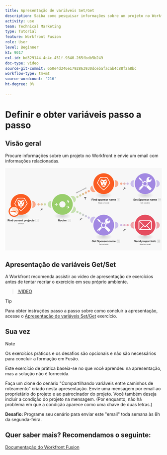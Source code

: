 ```yaml
---
title: Apresentação de variáveis Set/Get
description: Saiba como pesquisar informações sobre um projeto no Workfront e enviar um email com informações relacionadas em [!DNL Adobe Workfront Fusion].
activity: use
team: Technical Marketing
type: Tutorial
feature: Workfront Fusion
role: User
level: Beginner
kt: 9017
exl-id: bd329144-4c4c-451f-9340-265fbdb5b249
doc-type: video
source-git-commit: 650e4d346e1792863930dcebafacab4c88f2a8bc
workflow-type: tm+mt
source-wordcount: '216'
ht-degree: 0%

---
```


# Definir e obter variáveis passo a passo

## Visão geral

Procure informações sobre um projeto no Workfront e envie um email com informações relacionadas.

![Uma imagem do cenário de Fusão](assets/universal-connectors-and-routing-8.png)

## Apresentação de variáveis Get/Set

A Workfront recomenda assistir ao vídeo de apresentação de exercícios antes de tentar recriar o exercício em seu próprio ambiente.

>[!VIDEO](https://video.tv.adobe.com/v/335276/?quality=12&learn=on)

>[!TIP]
>
>Para obter instruções passo a passo sobre como concluir a apresentação, acesse o [Apresentação de variáveis Set/Get](https://experienceleague.adobe.com/docs/workfront-learn/tutorials-workfront/fusion/exercises/set-get-variables.html?lang=en) exercício.

## Sua vez

>[!NOTE]
>
>Os exercícios práticos e os desafios são opcionais e não são necessários para concluir a formação em Fusão.

Este exercício de prática baseia-se no que você aprendeu na apresentação, mas a solução não é fornecida.

Faça um clone do cenário &quot;Compartilhando variáveis entre caminhos de roteamento&quot; criado nesta apresentação. Envie uma mensagem por email ao proprietário do projeto e ao patrocinador do projeto. Você também deseja incluir a condição do projeto na mensagem. (Por enquanto, não há problema em que a condição aparece como uma chave de duas letras.)

**Desafio:** Programe seu cenário para enviar este &quot;email&quot; toda semana às 8h da segunda-feira.

## Quer saber mais? Recomendamos o seguinte:

[Documentação do Workfront Fusion](https://experienceleague.adobe.com/docs/workfront/using/adobe-workfront-fusion/workfront-fusion-2.html?lang=en)
